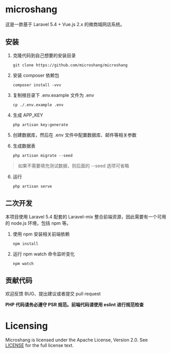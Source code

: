 # microshang
这是一款基于 Laravel 5.4 + Vue.js 2.x 的微商城网店系统。

## 安装
1. 克隆代码到自己想要的安装目录

    ```shell
    git clone https://github.com/microshang/microshang
    ```

2. 安装 composer 依赖包

    ```shell
    composer install -vvv
    ```

3. 复制根目录下 .env.example 文件为 .env

    ```shell
    cp ./.env.example .env
    ```

4. 生成 APP_KEY

    ```shell
    php artisan key:generate
    ```

5. 创建数据库，然后在 .env 文件中配置数据库、邮件等相关参数

6. 生成数据表

    ```shell
    php artisan migrate --seed
    ```
> 如果不需要填充测试数据，则后面的 --seed 选项可省略

6. 运行

    ```shell
    php artisan serve
    ```
    
## 二次开发

本项目使用 Laravel 5.4 配套的 Laravel-mix 整合前端资源，因此需要有一个可用的 node.js 环境，包括 npm 等。

1. 使用 npm 安装相关前端依赖

    ```shell
    npm install
    ```

2. 运行 npm watch 命令监听变化

    ```shell
    npm watch
    ```

## 贡献代码

欢迎反馈 BUG、提出建议或者提交 pull request

**PHP 代码请务必遵守 PSR 规范。前端代码请使用 eslint 进行规范检查**



Licensing
=========
Microshang is licensed under the Apache License, Version 2.0. See
[LICENSE](https://github.com/microshang/microshang/blob/master/LICENSE) for the full
license text.